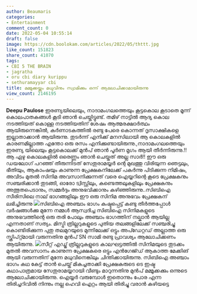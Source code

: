 ```yaml
---
author: Beaumaris
categories:
- Entertainment
comment_count: 0
date: 2022-05-04 10:55:14
draft: false
image: https://cdn.boolokam.com/articles/2022/05/thttt.jpg
like_count: 151823
share_count: 41070
tags:
- CBI 5 THE BRAIN
- jagratha
- oru cbi diary kurippu
- sethuramayyar cbi
title: മമ്മുക്കയ്ക്കും മധുവിനും സ്വാമിക്കും ഒന്ന് ആലോചിക്കാമായിരുന്നു
view_count: 2146195
---
```


**Deepu Paulose** ഇരണ്യയിലെയും, നാദാമംഗലത്തെയും കൂട്ടകൊല കൂടാതെ മൂന്ന് കൊലപാതകങ്ങൾ കൂടി ഞാൻ ചെയ്തിട്ടുണ്ട്. തമിഴ് നാട്ടിൽ ആദ്യ കൊല നടത്തിയത് കൊള്ള നടത്തിയതിന് ശേഷം ആത്മരക്ഷാർത്ഥം ആയിരുന്നെങ്കിൽ, കർണാടകത്തിൽ രണ്ടു പേരെ കൊന്നത് ദൃസാക്ഷികളെ ഇല്ലാതാക്കാൻ ആയിരുന്നു. തുടർന്ന് എനിക്ക് മനസിലായി ആ കൊലകളിൽ കാരണമില്ലാത്ത എന്തോ ഒരു രസം എനിക്കുണ്ടായിരുന്നു.,നാദാമംഗലത്തെയും ഇരണ്യ യിലെയും കൂട്ടകൊലക്ക് മുൻപ് ഞാൻ പൂർണ മൃഗം ആയി തീർന്നിരുന്നു.!! ആ ഏഴു കൊലകളിൽ ഒരെണ്ണം ഞാൻ ചെയ്തത് അല്ല സാർ!! ഈ ഒരു ഡയലോഗ് പറഞ്ഞ് തീരുന്നിടത് സേതുരാമയ്യർ ന്റെ മുഖത്തു വിരിയുന്ന ഞെട്ടലും, ഭീതിയും, ആകാംഷയും കാണുന്ന പ്രേക്ഷകനിലേക്ക് പകർന്നു പിടിക്കുന്ന നിമിഷം, അവിടം മുതൽ സിനിമ അവസാനിക്കുന്നത് വരെ ഐയ്യറിന്റെ കൂടെ പ്രേക്ഷകനും സഞ്ചരിക്കാൻ തുടങ്ങി, ഓരോ ട്വിസ്റ്റിലും, കണ്ടെത്തലുകളിലും പ്രേക്ഷകനും അത്ഭുതപെടാനും, സമ്മർദ്ദം അനുഭവിക്കാനും കഴിഞ്ഞിരുന്നു..സിബിഐ സീരിസിലെ നാല് ഭാഗങ്ങളിലും ഈ ഒരു സിനിമ അനുഭവം പ്രേക്ഷകന് ലഭിച്ചിരുന്നു ![](https://cdn.boolokam.com/articles/2022/05/thttt.jpg)സിബിഐ അഞ്ചാം ഭാഗം കഷ്ടപ്പെട്ട് കണ്ടു തീർത്തപ്പോൾ വർഷങ്ങൾക്കു മുന്നേ നമ്മൾ ആസ്വദിച്ച സിബിഐ സിനിമകളുടെ അനുഭവത്തിന്റെ ഒരു തരി പോലും അഞ്ചാം ഭാഗത്തിന് നല്കാൻ ആയില്ല എന്നതാണ് സത്യം. മിസ്ട്രി ത്രില്ലറുകളുടെ പുതിയ തലങ്ങളിലേക്ക് സഞ്ചരിച്ചു കൊണ്ടിരിക്കുന്ന പുതു തലമുറയുടെ മുന്നിലേക്ക് ഒട്ടും അപ്ഡേറ്റഡ് അല്ലാത്ത ഒരു സ്ക്രിപ്റ്റ്മായി വരുന്നതിനു മുൻപ് SN സാമി രണ്ടു പ്രാവശ്യം ആലോചിക്കണം ആയിരുന്നു. ![](https://cdn.boolokam.com/articles/2022/05/CSS.jpg)സീറ്റ്‌ എഡ്ജ് ത്രില്ലറുകളുടെ കാലഘട്ടത്തിൽ സിനിമയുടെ തുടക്കം മുതൽ അവസാനം കാണുന്ന പ്രേക്ഷകരെ ഒട്ടും എൻഗേജ്ഡ് ആകാത്ത മേക്കിങ് ആയി വരുന്നതിന് മുന്നേ മധുവിനെങ്കിലും ചിന്തിക്കായിരുന്നു. സിബിഐ അഞ്ചാം ഭാഗം കഥ കേട്ട് താൻ ചെയ്ത് മികച്ചതാക്കി പ്രേക്ഷകരുടെ ടെ ഇഷ്ട കഥാപാത്രമായ സേതുരാമയ്യറായി വീണ്ടും മാറുന്നതിനു മുൻപ് മമ്മൂക്കക്കും ഒന്നുടെ ആലോചിക്കായിരുന്നു. ഐയ്യർ വരുമ്പോൾ ഇതൊന്നും പോര എന്ന തിരിച്ചറിവിൽ നിന്നും നല്ല ഹെവി ഐറ്റം ആയി തിരിച്ചു വരാൻ കഴിയട്ടെ